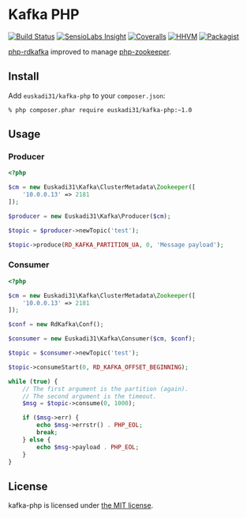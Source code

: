 # Kafka PHP

[![Build Status](https://img.shields.io/travis/euskadi31/kafka-php/master.svg)](https://travis-ci.org/euskadi31/kafka-php)
[![SensioLabs Insight](https://img.shields.io/sensiolabs/i/dc752865-d943-4c36-a1fe-a51eaef49a19.svg)](https://insight.sensiolabs.com/projects/dc752865-d943-4c36-a1fe-a51eaef49a19)
[![Coveralls](https://img.shields.io/coveralls/euskadi31/kafka-php.svg)](https://coveralls.io/github/euskadi31/kafka-php)
[![HHVM](https://img.shields.io/hhvm/euskadi31/kafka-php.svg)](https://travis-ci.org/euskadi31/kafka-php)
[![Packagist](https://img.shields.io/packagist/v/euskadi31/kafka-php.svg)](https://packagist.org/packages/euskadi31/kafka-php)


[php-rdkafka](https://github.com/arnaud-lb/php-rdkafka) improved to manage [php-zookeeper](https://github.com/andreiz/php-zookeeper).

## Install

Add `euskadi31/kafka-php` to your `composer.json`:

    % php composer.phar require euskadi31/kafka-php:~1.0

## Usage

### Producer

```php
<?php

$cm = new Euskadi31\Kafka\ClusterMetadata\Zookeeper([
    '10.0.0.13' => 2181
]);

$producer = new Euskadi31\Kafka\Producer($cm);

$topic = $producer->newTopic('test');

$topic->produce(RD_KAFKA_PARTITION_UA, 0, 'Message payload');
```

### Consumer

```php
<?php

$cm = new Euskadi31\Kafka\ClusterMetadata\Zookeeper([
    '10.0.0.13' => 2181
]);

$conf = new RdKafka\Conf();

$consumer = new Euskadi31\Kafka\Consumer($cm, $conf);

$topic = $consumer->newTopic('test');

$topic->consumeStart(0, RD_KAFKA_OFFSET_BEGINNING);

while (true) {
    // The first argument is the partition (again).
    // The second argument is the timeout.
    $msg = $topic->consume(0, 1000);

    if ($msg->err) {
        echo $msg->errstr() . PHP_EOL;
        break;
    } else {
        echo $msg->payload . PHP_EOL;
    }
}
```

## License

kafka-php is licensed under [the MIT license](LICENSE.md).
